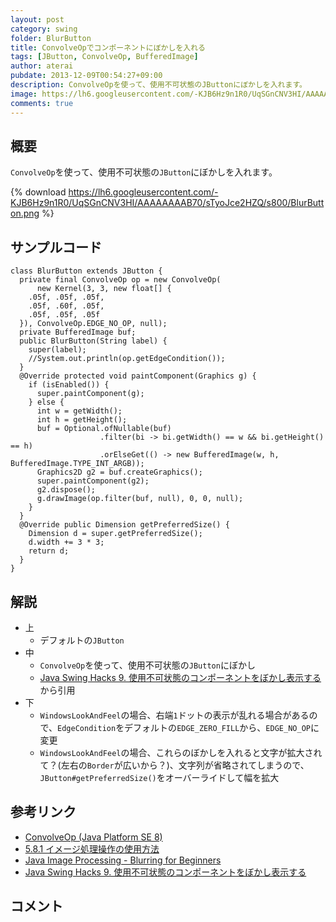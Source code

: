 ```yaml
---
layout: post
category: swing
folder: BlurButton
title: ConvolveOpでコンポーネントにぼかしを入れる
tags: [JButton, ConvolveOp, BufferedImage]
author: aterai
pubdate: 2013-12-09T00:54:27+09:00
description: ConvolveOpを使って、使用不可状態のJButtonにぼかしを入れます。
image: https://lh6.googleusercontent.com/-KJB6Hz9n1R0/UqSGnCNV3HI/AAAAAAAAB70/sTyoJce2HZQ/s800/BlurButton.png
comments: true
---
```

## 概要
`ConvolveOp`を使って、使用不可状態の`JButton`にぼかしを入れます。

{% download https://lh6.googleusercontent.com/-KJB6Hz9n1R0/UqSGnCNV3HI/AAAAAAAAB70/sTyoJce2HZQ/s800/BlurButton.png %}

## サンプルコード
<pre class="prettyprint"><code>class BlurButton extends JButton {
  private final ConvolveOp op = new ConvolveOp(
      new Kernel(3, 3, new float[] {
    .05f, .05f, .05f,
    .05f, .60f, .05f,
    .05f, .05f, .05f
  }), ConvolveOp.EDGE_NO_OP, null);
  private BufferedImage buf;
  public BlurButton(String label) {
    super(label);
    //System.out.println(op.getEdgeCondition());
  }
  @Override protected void paintComponent(Graphics g) {
    if (isEnabled()) {
      super.paintComponent(g);
    } else {
      int w = getWidth();
      int h = getHeight();
      buf = Optional.ofNullable(buf)
                    .filter(bi -&gt; bi.getWidth() == w &amp;&amp; bi.getHeight() == h)
                    .orElseGet(() -&gt; new BufferedImage(w, h, BufferedImage.TYPE_INT_ARGB));
      Graphics2D g2 = buf.createGraphics();
      super.paintComponent(g2);
      g2.dispose();
      g.drawImage(op.filter(buf, null), 0, 0, null);
    }
  }
  @Override public Dimension getPreferredSize() {
    Dimension d = super.getPreferredSize();
    d.width += 3 * 3;
    return d;
  }
}
</code></pre>

## 解説
- 上
    - デフォルトの`JButton`
- 中
    - `ConvolveOp`を使って、使用不可状態の`JButton`にぼかし
    - [Java Swing Hacks 9. 使用不可状態のコンポーネントをぼかし表示する](http://www.oreilly.co.jp/books/4873112788/)から引用
- 下
    - `WindowsLookAndFeel`の場合、右端`1`ドットの表示が乱れる場合があるので、`EdgeCondition`をデフォルトの`EDGE_ZERO_FILL`から、`EDGE_NO_OP`に変更
    - `WindowsLookAndFeel`の場合、これらのぼかしを入れると文字が拡大されて？(左右の`Border`が広いから？)、文字列が省略されてしまうので、`JButton#getPreferredSize()`をオーバーライドして幅を拡大

<!-- dummy comment line for breaking list -->

## 参考リンク
- [ConvolveOp (Java Platform SE 8)](https://docs.oracle.com/javase/jp/8/docs/api/java/awt/image/ConvolveOp.html)
- [5.8.1 イメージ処理操作の使用方法](http://docs.oracle.com/javase/jp/1.4/guide/2d/spec/j2d-image.fm8.html)
- [Java Image Processing - Blurring for Beginners](http://www.jhlabs.com/ip/blurring.html)
- [Java Swing Hacks 9. 使用不可状態のコンポーネントをぼかし表示する](http://www.oreilly.co.jp/books/4873112788/)

<!-- dummy comment line for breaking list -->

## コメント
